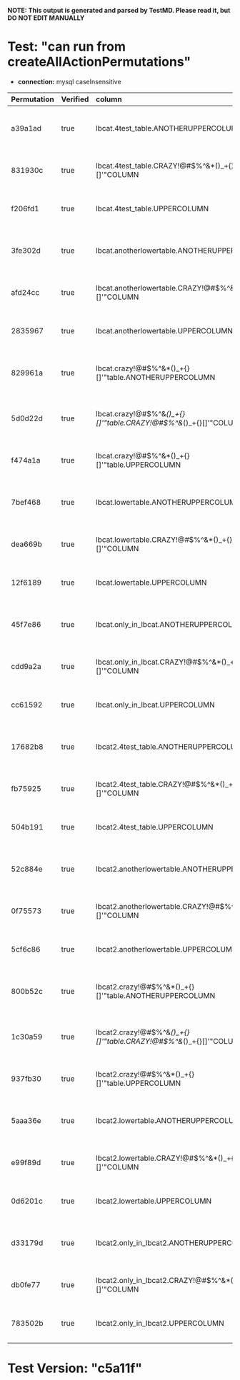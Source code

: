 **NOTE: This output is generated and parsed by TestMD. Please read it, but DO NOT EDIT MANUALLY**

# Test: "can run from createAllActionPermutations" #

- **connection:** mysql caseInsensitive

| Permutation | Verified | column                                                              | newDataType | OPERATIONS
| :---------- | :------- | :------------------------------------------------------------------ | :---------- | :------
| a39a1ad     | true     | lbcat.4test_table.ANOTHERUPPERCOLUMN                                | BIGINT      | **plan**: ALTER TABLE `lbcat`.`4test_table` MODIFY `ANOTHERUPPERCOLUMN` BIGINT
| 831930c     | true     | lbcat.4test_table.CRAZY!@#\$%^&*()_+{}[]'"COLUMN                    | BIGINT      | **plan**: ALTER TABLE `lbcat`.`4test_table` MODIFY `CRAZY!@#\$%^&*()_+{}[]'"COLUMN` BIGINT
| f206fd1     | true     | lbcat.4test_table.UPPERCOLUMN                                       | BIGINT      | **plan**: ALTER TABLE `lbcat`.`4test_table` MODIFY `UPPERCOLUMN` BIGINT
| 3fe302d     | true     | lbcat.anotherlowertable.ANOTHERUPPERCOLUMN                          | BIGINT      | **plan**: ALTER TABLE `lbcat`.`anotherlowertable` MODIFY `ANOTHERUPPERCOLUMN` BIGINT
| afd24cc     | true     | lbcat.anotherlowertable.CRAZY!@#\$%^&*()_+{}[]'"COLUMN              | BIGINT      | **plan**: ALTER TABLE `lbcat`.`anotherlowertable` MODIFY `CRAZY!@#\$%^&*()_+{}[]'"COLUMN` BIGINT
| 2835967     | true     | lbcat.anotherlowertable.UPPERCOLUMN                                 | BIGINT      | **plan**: ALTER TABLE `lbcat`.`anotherlowertable` MODIFY `UPPERCOLUMN` BIGINT
| 829961a     | true     | lbcat.crazy!@#\$%^&*()_+{}[]'"table.ANOTHERUPPERCOLUMN              | BIGINT      | **plan**: ALTER TABLE `lbcat`.`crazy!@#\$%^&*()_+{}[]'"table` MODIFY `ANOTHERUPPERCOLUMN` BIGINT
| 5d0d22d     | true     | lbcat.crazy!@#\$%^&*()_+{}[]'"table.CRAZY!@#\$%^&*()_+{}[]'"COLUMN  | BIGINT      | **plan**: ALTER TABLE `lbcat`.`crazy!@#\$%^&*()_+{}[]'"table` MODIFY `CRAZY!@#\$%^&*()_+{}[]'"COLUMN` BIGINT
| f474a1a     | true     | lbcat.crazy!@#\$%^&*()_+{}[]'"table.UPPERCOLUMN                     | BIGINT      | **plan**: ALTER TABLE `lbcat`.`crazy!@#\$%^&*()_+{}[]'"table` MODIFY `UPPERCOLUMN` BIGINT
| 7bef468     | true     | lbcat.lowertable.ANOTHERUPPERCOLUMN                                 | BIGINT      | **plan**: ALTER TABLE `lbcat`.`lowertable` MODIFY `ANOTHERUPPERCOLUMN` BIGINT
| dea669b     | true     | lbcat.lowertable.CRAZY!@#\$%^&*()_+{}[]'"COLUMN                     | BIGINT      | **plan**: ALTER TABLE `lbcat`.`lowertable` MODIFY `CRAZY!@#\$%^&*()_+{}[]'"COLUMN` BIGINT
| 12f6189     | true     | lbcat.lowertable.UPPERCOLUMN                                        | BIGINT      | **plan**: ALTER TABLE `lbcat`.`lowertable` MODIFY `UPPERCOLUMN` BIGINT
| 45f7e86     | true     | lbcat.only_in_lbcat.ANOTHERUPPERCOLUMN                              | BIGINT      | **plan**: ALTER TABLE `lbcat`.`only_in_lbcat` MODIFY `ANOTHERUPPERCOLUMN` BIGINT
| cdd9a2a     | true     | lbcat.only_in_lbcat.CRAZY!@#\$%^&*()_+{}[]'"COLUMN                  | BIGINT      | **plan**: ALTER TABLE `lbcat`.`only_in_lbcat` MODIFY `CRAZY!@#\$%^&*()_+{}[]'"COLUMN` BIGINT
| cc61592     | true     | lbcat.only_in_lbcat.UPPERCOLUMN                                     | BIGINT      | **plan**: ALTER TABLE `lbcat`.`only_in_lbcat` MODIFY `UPPERCOLUMN` BIGINT
| 17682b8     | true     | lbcat2.4test_table.ANOTHERUPPERCOLUMN                               | BIGINT      | **plan**: ALTER TABLE `lbcat2`.`4test_table` MODIFY `ANOTHERUPPERCOLUMN` BIGINT
| fb75925     | true     | lbcat2.4test_table.CRAZY!@#\$%^&*()_+{}[]'"COLUMN                   | BIGINT      | **plan**: ALTER TABLE `lbcat2`.`4test_table` MODIFY `CRAZY!@#\$%^&*()_+{}[]'"COLUMN` BIGINT
| 504b191     | true     | lbcat2.4test_table.UPPERCOLUMN                                      | BIGINT      | **plan**: ALTER TABLE `lbcat2`.`4test_table` MODIFY `UPPERCOLUMN` BIGINT
| 52c884e     | true     | lbcat2.anotherlowertable.ANOTHERUPPERCOLUMN                         | BIGINT      | **plan**: ALTER TABLE `lbcat2`.`anotherlowertable` MODIFY `ANOTHERUPPERCOLUMN` BIGINT
| 0f75573     | true     | lbcat2.anotherlowertable.CRAZY!@#\$%^&*()_+{}[]'"COLUMN             | BIGINT      | **plan**: ALTER TABLE `lbcat2`.`anotherlowertable` MODIFY `CRAZY!@#\$%^&*()_+{}[]'"COLUMN` BIGINT
| 5cf6c86     | true     | lbcat2.anotherlowertable.UPPERCOLUMN                                | BIGINT      | **plan**: ALTER TABLE `lbcat2`.`anotherlowertable` MODIFY `UPPERCOLUMN` BIGINT
| 800b52c     | true     | lbcat2.crazy!@#\$%^&*()_+{}[]'"table.ANOTHERUPPERCOLUMN             | BIGINT      | **plan**: ALTER TABLE `lbcat2`.`crazy!@#\$%^&*()_+{}[]'"table` MODIFY `ANOTHERUPPERCOLUMN` BIGINT
| 1c30a59     | true     | lbcat2.crazy!@#\$%^&*()_+{}[]'"table.CRAZY!@#\$%^&*()_+{}[]'"COLUMN | BIGINT      | **plan**: ALTER TABLE `lbcat2`.`crazy!@#\$%^&*()_+{}[]'"table` MODIFY `CRAZY!@#\$%^&*()_+{}[]'"COLUMN` BIGINT
| 937fb30     | true     | lbcat2.crazy!@#\$%^&*()_+{}[]'"table.UPPERCOLUMN                    | BIGINT      | **plan**: ALTER TABLE `lbcat2`.`crazy!@#\$%^&*()_+{}[]'"table` MODIFY `UPPERCOLUMN` BIGINT
| 5aaa36e     | true     | lbcat2.lowertable.ANOTHERUPPERCOLUMN                                | BIGINT      | **plan**: ALTER TABLE `lbcat2`.`lowertable` MODIFY `ANOTHERUPPERCOLUMN` BIGINT
| e99f89d     | true     | lbcat2.lowertable.CRAZY!@#\$%^&*()_+{}[]'"COLUMN                    | BIGINT      | **plan**: ALTER TABLE `lbcat2`.`lowertable` MODIFY `CRAZY!@#\$%^&*()_+{}[]'"COLUMN` BIGINT
| 0d6201c     | true     | lbcat2.lowertable.UPPERCOLUMN                                       | BIGINT      | **plan**: ALTER TABLE `lbcat2`.`lowertable` MODIFY `UPPERCOLUMN` BIGINT
| d33179d     | true     | lbcat2.only_in_lbcat2.ANOTHERUPPERCOLUMN                            | BIGINT      | **plan**: ALTER TABLE `lbcat2`.`only_in_lbcat2` MODIFY `ANOTHERUPPERCOLUMN` BIGINT
| db0fe77     | true     | lbcat2.only_in_lbcat2.CRAZY!@#\$%^&*()_+{}[]'"COLUMN                | BIGINT      | **plan**: ALTER TABLE `lbcat2`.`only_in_lbcat2` MODIFY `CRAZY!@#\$%^&*()_+{}[]'"COLUMN` BIGINT
| 783502b     | true     | lbcat2.only_in_lbcat2.UPPERCOLUMN                                   | BIGINT      | **plan**: ALTER TABLE `lbcat2`.`only_in_lbcat2` MODIFY `UPPERCOLUMN` BIGINT

# Test Version: "c5a11f" #